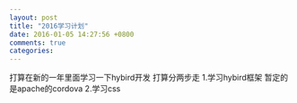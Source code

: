 ```yaml
---
layout: post
title: "2016学习计划"
date: 2016-01-05 14:27:56 +0800
comments: true
categories: 
---
```

打算在新的一年里面学习一下hybird开发
打算分两步走
1.学习hybird框架 暂定的是apache的cordova
2.学习css